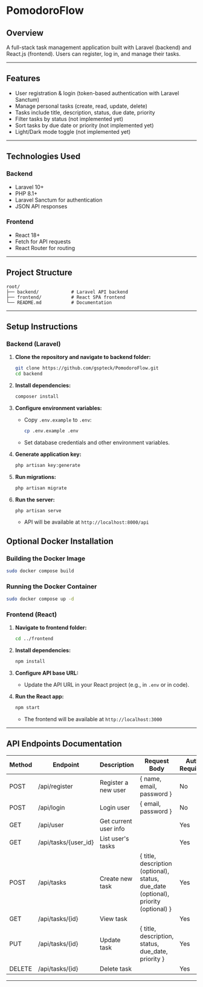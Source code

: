 # PomodoroFlow

## Overview
A full-stack task management application built with Laravel (backend) and React.js (frontend). Users can register, log in, and manage their tasks.

---

## Features
- User registration & login (token-based authentication with Laravel Sanctum)
- Manage personal tasks (create, read, update, delete)
- Tasks include title, description, status, due date, priority
- Filter tasks by status (not implemented yet)
- Sort tasks by due date or priority (not implemented yet)
- Light/Dark mode toggle (not implemented yet)

---

## Technologies Used

### Backend
- Laravel 10+
- PHP 8.1+
- Laravel Sanctum for authentication
- JSON API responses

### Frontend
- React 18+
- Fetch for API requests
- React Router for routing

---

## Project Structure
```
root/
├── backend/            # Laravel API backend
├── frontend/           # React SPA frontend
└── README.md           # Documentation
```

---

## Setup Instructions

### Backend (Laravel)

1. **Clone the repository and navigate to backend folder:**
   ```bash
   git clone https://github.com/gspteck/PomodoroFlow.git
   cd backend
   ```

2. **Install dependencies:**
   ```bash
   composer install
   ```

3. **Configure environment variables:**
   - Copy `.env.example` to `.env`:
     ```bash
     cp .env.example .env
     ```
   - Set database credentials and other environment variables.

4. **Generate application key:**
   ```bash
   php artisan key:generate
   ```

5. **Run migrations:**
   ```bash
   php artisan migrate
   ```

6. **Run the server:**
   ```bash
   php artisan serve
   ```
   - API will be available at `http://localhost:8000/api`

## Optional Docker Installation
### Building the Docker Image
```bash
sudo docker compose build
```

### Running the Docker Container
```bash
sudo docker compose up -d
```

### Frontend (React)

1. **Navigate to frontend folder:**
   ```bash
   cd ../frontend
   ```

2. **Install dependencies:**
   ```bash
   npm install
   ```

3. **Configure API base URL:**
   - Update the API URL in your React project (e.g., in `.env` or in code).

4. **Run the React app:**
   ```bash
   npm start
   ```
   - The frontend will be available at `http://localhost:3000`

---

## API Endpoints Documentation

| Method | Endpoint | Description | Request Body | Auth Required |
|---------|------------|--------------|--------------|--------------|
| POST | /api/register | Register a new user | { name, email, password } | No |
| POST | /api/login | Login user | { email, password } | No |
| GET | /api/user | Get current user info | | Yes |
| GET | /api/tasks/{user_id} | List user's tasks | | Yes |
| POST | /api/tasks | Create new task | { title, description (optional), status, due_date (optional), priority (optional) } | Yes |
| GET | /api/tasks/{id} | View task | | Yes |
| PUT | /api/tasks/{id} | Update task | { title, description, status, due_date, priority } | Yes |
| DELETE | /api/tasks/{id} | Delete task | | Yes |

---
